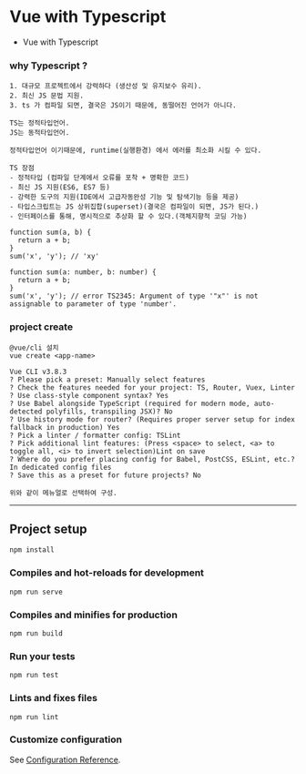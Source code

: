 
# Vue with Typescript
- Vue with Typescript

### why Typescript ?
```
1. 대규모 프로젝트에서 강력하다 (생산성 및 유지보수 유리).
2. 최신 JS 문법 지원.
3. ts 가 컴파일 되면, 결국은 JS이기 때문에, 동떨어진 언어가 아니다.

TS는 정적타입언어.
JS는 동적타입언어.

정적타입언어 이기때문에, runtime(실행환경) 에서 에러를 최소화 시킬 수 있다.

TS 장점
- 정적타입 (컴파일 단계에서 오류를 포착 + 명확한 코드)
- 최신 JS 지원(ES6, ES7 등)
- 강력한 도구의 지원(IDE에서 고급자동완성 기능 및 탐색기능 등을 제공)
- 타입스크립트는 JS 상위집합(superset)(결국은 컴파일이 되면, JS가 된다.)
- 인터페이스를 통해, 명시적으로 추상화 할 수 있다.(객체지향적 코딩 가능)

function sum(a, b) {
  return a + b;
}
sum('x', 'y'); // 'xy'

function sum(a: number, b: number) {
  return a + b;
}
sum('x', 'y'); // error TS2345: Argument of type '"x"' is not assignable to parameter of type 'number'.

```

### project create
```
@vue/cli 설치
vue create <app-name>

Vue CLI v3.8.3
? Please pick a preset: Manually select features
? Check the features needed for your project: TS, Router, Vuex, Linter
? Use class-style component syntax? Yes
? Use Babel alongside TypeScript (required for modern mode, auto-detected polyfills, transpiling JSX)? No
? Use history mode for router? (Requires proper server setup for index fallback in production) Yes
? Pick a linter / formatter config: TSLint
? Pick additional lint features: (Press <space> to select, <a> to toggle all, <i> to invert selection)Lint on save
? Where do you prefer placing config for Babel, PostCSS, ESLint, etc.? In dedicated config files
? Save this as a preset for future projects? No

위와 같이 메뉴얼로 선택하여 구성.

```

---

## Project setup
```
npm install
```

### Compiles and hot-reloads for development
```
npm run serve
```

### Compiles and minifies for production
```
npm run build
```

### Run your tests
```
npm run test
```

### Lints and fixes files
```
npm run lint
```

### Customize configuration
See [Configuration Reference](https://cli.vuejs.org/config/).
